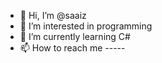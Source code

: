 - 👋 Hi, I’m @saaiz
- 👀 I’m interested in programming
- 🌱 I’m currently learning C#
- 📫 How to reach me -----

<!---
saaiz/saaiz is a ✨ special ✨ repository because its `README.md` (this file) appears on your GitHub profile.
You can click the Preview link to take a look at your changes.
--->
